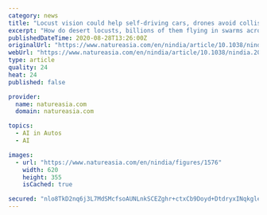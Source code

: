 ```yaml
---
category: news
title: "Locust vision could help self-driving cars, drones avoid collisions"
excerpt: "How do desert locusts, billions of them flying in swarms across the sky to attack crops, avoid crashing into one another? They deploy their ‘insect vision’, the unusual ability that helps these pests undertake long collision-free flights."
publishedDateTime: 2020-08-28T13:26:00Z
originalUrl: "https://www.natureasia.com/en/nindia/article/10.1038/nindia.2020.129"
webUrl: "https://www.natureasia.com/en/nindia/article/10.1038/nindia.2020.129"
type: article
quality: 24
heat: 24
published: false

provider:
  name: natureasia.com
  domain: natureasia.com

topics:
  - AI in Autos
  - AI

images:
  - url: "https://www.natureasia.com/en/nindia/figures/1576"
    width: 620
    height: 355
    isCached: true

secured: "nlo8TkD2nq6j3L7MdSMcfsoAUNLnkSCEZghr+ctxCb9Doyd+DtdryxINqkgle6Cydjs6tf52qhpY7a01ivY422v5TvnwMB+J+5bkcP7xiTB7nJBezEfcTgZkIf02O16FUyVBk2nKo/5G7Ra8AFX1tpkElcJoRmi3PoFiAPdZNZ90xtbjXksGndZAInu6HMQROoz+qgYSOsQlaujASSTJ8GwrL8OrYpfbxH3m7veV9V1JknsKCGbsZOGGK0oDEpbRz7WNqUSWhVEPCIZBgDxiALljlj5Q42HJJiNnJhc7V9QOk+KkOkdCSYGrF18gitWnLtg1tX+q7R4Uk09Chuu7hOivC524F/xEcpbALB77PvM=;Hrx/K6jiFf8qHFI6+5qYbQ=="
---
```


